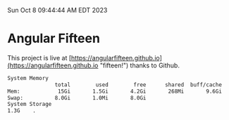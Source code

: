 Sun Oct  8 09:44:44 AM EDT 2023

# Angular Fifteen


This project is live at [https://angularfifteen.github.io](https://angularfifteen.github.io "fifteen!") thanks to Github.

```bash
System Memory
               total        used        free      shared  buff/cache   available
Mem:            15Gi       1.5Gi       4.2Gi       268Mi       9.6Gi        13Gi
Swap:          8.0Gi       1.0Mi       8.0Gi
System Storage
1.3G	.
